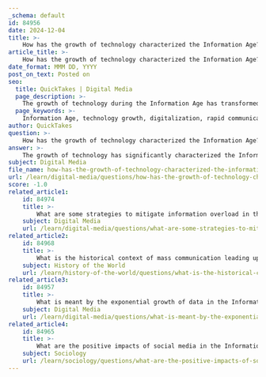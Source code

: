 ```yaml
---
_schema: default
id: 84956
date: 2024-12-04
title: >-
    How has the growth of technology characterized the Information Age?
article_title: >-
    How has the growth of technology characterized the Information Age?
date_format: MMM DD, YYYY
post_on_text: Posted on
seo:
  title: QuickTakes | Digital Media
  page_description: >-
    The growth of technology during the Information Age has transformed communication, data management, and social interactions, presenting both opportunities and challenges in the digital landscape.
  page_keywords: >-
    Information Age, technology growth, digitalization, rapid communication, artificial intelligence, automation, societal impact, data management, globalization, complexity, adaptability
author: QuickTakes
question: >-
    How has the growth of technology characterized the Information Age?
answer: >-
    The growth of technology has significantly characterized the Information Age, which began in the mid-20th century and is marked by a profound shift from traditional industries to an economy centered on information technology. This transformation has been driven by several key factors:\n\n1. **Digitalization of Data**: The Information Age has seen a transition from physical data storage to digital formats. This shift allows for more efficient data manipulation, storage, and sharing, fundamentally changing how users consume information. For instance, books and other primary sources have been converted into digital formats, making them more accessible.\n\n2. **Rapid Communication**: One of the defining features of the Information Age is the speed of communication. Technologies such as the internet, smartphones, and satellite communications enable real-time information exchange across the globe. This immediacy has transformed personal and professional interactions, allowing for instant messaging, video calls, and social media engagement.\n\n3. **Complexity and Adaptability**: The Information Age is characterized by complexity and rapid change. Individuals and organizations must adapt quickly to dynamic situations, relying on their ability to process and utilize information effectively. This adaptability is crucial for success in an increasingly interconnected world.\n\n4. **Societal Impact**: The rise of digital technology has reshaped social interactions and the way communities function. While technology facilitates communication, it also raises concerns about the quality of relationships, as face-to-face interactions may be overshadowed by digital communication. The balance between maintaining meaningful connections and leveraging technology is a critical consideration in this era.\n\n5. **Artificial Intelligence and Automation**: The role of artificial intelligence (AI) has become increasingly prominent, influencing various sectors by automating processes and enhancing decision-making capabilities. This technological advancement contributes to the information explosion, where vast amounts of data are generated and analyzed, leading to both opportunities and challenges in managing information overload.\n\n6. **Historical Context**: The Information Age can be traced back to the development of key technologies such as the transistor in 1947 and the optical amplifier in 1957. These innovations laid the groundwork for the digital revolution, which has since transformed economies and societies on a global scale.\n\nIn summary, the growth of technology during the Information Age has redefined communication, data management, and societal interactions, creating both opportunities and challenges that continue to evolve. The ability to navigate this complex landscape is essential for individuals and organizations alike.
subject: Digital Media
file_name: how-has-the-growth-of-technology-characterized-the-information-age.md
url: /learn/digital-media/questions/how-has-the-growth-of-technology-characterized-the-information-age
score: -1.0
related_article1:
    id: 84974
    title: >-
        What are some strategies to mitigate information overload in the Information Age?
    subject: Digital Media
    url: /learn/digital-media/questions/what-are-some-strategies-to-mitigate-information-overload-in-the-information-age
related_article2:
    id: 84968
    title: >-
        What is the historical context of mass communication leading up to the Information Age?
    subject: History of the World
    url: /learn/history-of-the-world/questions/what-is-the-historical-context-of-mass-communication-leading-up-to-the-information-age
related_article3:
    id: 84957
    title: >-
        What is meant by the exponential growth of data in the Information Age?
    subject: Digital Media
    url: /learn/digital-media/questions/what-is-meant-by-the-exponential-growth-of-data-in-the-information-age
related_article4:
    id: 84965
    title: >-
        What are the positive impacts of social media in the Information Age?
    subject: Sociology
    url: /learn/sociology/questions/what-are-the-positive-impacts-of-social-media-in-the-information-age
---
```


&nbsp;